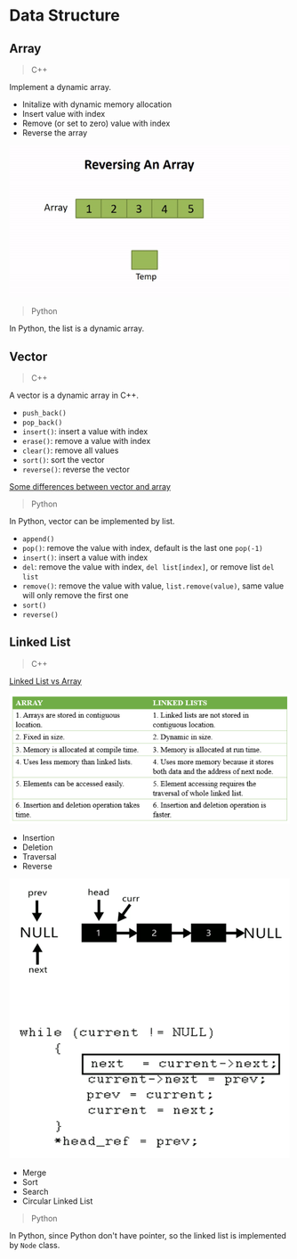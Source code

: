 # Data Structure

## Array

> C++

Implement a dynamic array.

- Initalize with dynamic memory allocation
- Insert value with index
- Remove (or set to zero) value with index
- Reverse the array

![Reverse Array](./image/Reverse-Array-Algorithm-Visualisation.gif)

> Python

In Python, the list is a dynamic array.

## Vector

> C++

A vector is a dynamic array in C++.

- `push_back()`
- `pop_back()`
- `insert()`: insert a value with index
- `erase()`: remove a value with index
- `clear()`: remove all values
- `sort()`: sort the vector
- `reverse()`: reverse the vector

[Some differences between vector and array](https://stackoverflow.com/questions/15079057/arrays-vs-vectors-introductory-similarities-and-differences)

> Python

In Python, vector can be implemented by list.

- `append()`
- `pop()`: remove the value with index, default is the last one `pop(-1)`
- `insert()`: insert a value with index
- `del`: remove the value with index, `del list[index]`, or remove list `del list`
- `remove()`: remove the value with value, `list.remove(value)`, same value will only remove the first one
- `sort()`
- `reverse()`

## Linked List

> C++

[Linked List vs Array](https://www.geeksforgeeks.org/linked-list-vs-array/)

![Linked List vs Array](./image/array_linkedlist.png)

- Insertion
- Deletion
- Traversal
- Reverse

![Reverse Linked List](./image/reverse_linkedlist.gif)

- Merge
- Sort
- Search
- Circular Linked List

> Python

In Python, since Python don't have pointer, so the linked list is implemented by `Node` class.